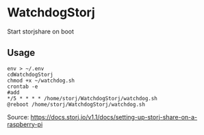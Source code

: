 # WatchdogStorj
Start storjshare on boot

## Usage
```console
env > ~/.env
cdWatchdogStorj
chmod +x ~/watchdog.sh
crontab -e
#add 
*/5 * * * * /home/storj/WatchdogStorj/watchdog.sh
@reboot /home/storj/WatchdogStorj/watchdog.sh
```

Source: https://docs.storj.io/v1.1/docs/setting-up-storj-share-on-a-raspberry-pi
